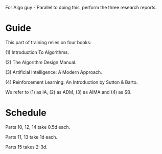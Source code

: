 For Algo guy - Parallel to doing this, perform the three research reports.

# Guide

This part of training relies on four books:

(1) Introduction To Algorithms.

(2) The Algorithm Design Manual.

(3) Artificial Intelligence: A Modern Approach.

(4) Reinforcement Learning: An Introduction by Sutton & Barto.

We refer to (1) as IA, (2) as ADM, (3) as AIMA and (4) as SB.

# Schedule

Parts 10, 12, 14 take 0.5d each.

Parts 11, 13 take 1d each.

Parts 15 takes 2-3d.
